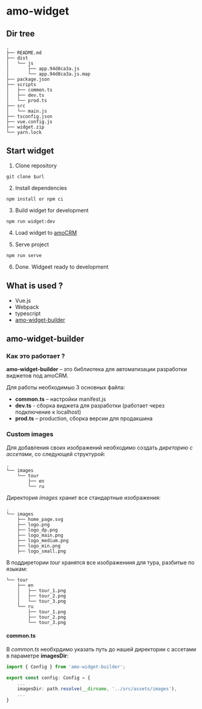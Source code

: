 # amo-widget

## Dir tree

```
.
├── README.md
├── dist
│   └── js
│       ├── app.94d8ca3a.js
│       └── app.94d8ca3a.js.map
├── package.json
├── scripts
│   ├── common.ts
│   ├── dev.ts
│   └── prod.ts
├── src
│   └── main.js
├── tsconfig.json
├── vue.config.js
├── widget.zip
└── yarn.lock
```

## Start widget

1. Clone repository 
```
git clone $url
```

2. Install dependencies
```
npm install or npm ci
```

3. Build widget for development
```
npm run widget:dev
```

4. Load widget to [amoCRM](https://www.amocrm.ru/developers/content/integrations/upload) 

5. Serve project
```
npm run serve 
```
6. Done. Widgeet ready to development

## What is used ?

- Vue.js
- Webpack
- typescript
- [amo-widget-builder](https://advisory-frontend.vercel.app/advisory/npm-package/amo-widget-builder)

## amo-widget-builder

### Как это работает ?

__amo-widget-builder__ – это библиотека для автоматизации разработки виджетов под amoCRM. 

Для работы необходимыо 3 основных файла:

- __common.ts__ – настройки manifest.js 
- __dev.ts__ - сборка виджета для разработки (работает через подключение к localhost)
- __prod.ts__ – production, сборка версии для продакшина

### Custom images

Для добавления своих изображений необходимо создать *диреторию с ассетами*, со следующей структурой:

``` 
.
└── images
    └── tour
        ├── en
        └── ru
```

Директория *images* хранит все стандартные изображения:

```
.
└── images
    ├── home_page.svg
    ├── logo.png
    ├── logo_dp.png
    ├── logo_main.png
    ├── logo_medium.png
    ├── logo_min.png
    ├── logo_small.png
```

В поддиретории *tour* хранятся все изображениия для тура, разбитые по языкам:

``` 
└── tour
    ├── en
    │   ├── tour_1.png
    │   ├── tour_2.png
    │   └── tour_3.png
    └── ru
        ├── tour_1.png
        ├── tour_2.png
        └── tour_3.png
```

#### common.ts

В *common.ts* необхрдимо указать путь до нашей директории с ассетами в параметре __imagesDir__:

```ts
import { Config } from 'amo-widget-builder';

export const config: Config = {
    ...
    imagesDir: path.resolve(__dirname, '../src/assets/images'),
    ...
}
```
